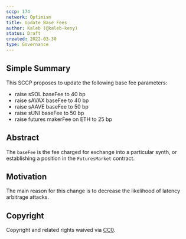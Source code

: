 ```yaml
---
sccp: 174
network: Optimism
title: Update Base Fees
author: Kaleb (@kaleb-keny)
status: Draft
created: 2022-03-30
type: Governance
---
```


## Simple Summary

<!--"If you can't explain it simply, you don't understand it well enough." Provide a simplified and layman-accessible explanation of the SCCP.-->

This SCCP proposes to update the following base fee parameters:

- raise sSOL baseFee to 40 bp
- raise sAVAX baseFee to 40 bp
- raise sAAVE baseFee to 50 bp
- raise sUNI baseFee to 50 bp
- raise futures makerFee on ETH to 25 bp

## Abstract

<!--A short (~200 word) description of the variable change proposed.-->

The `baseFee` is the fee charged for exchange into a particular synth, or establishing a position in the `FuturesMarket` contract.

## Motivation

<!--The motivation is critical for SCCPs that want to update variables within Synthetix. It should clearly explain why the existing variable is not incentive aligned. SCCP submissions without sufficient motivation may be rejected outright.-->

The main reason for this change is to decrease the likelihood of latency arbitrage attacks.

## Copyright

Copyright and related rights waived via [CC0](https://creativecommons.org/publicdomain/zero/1.0/).
